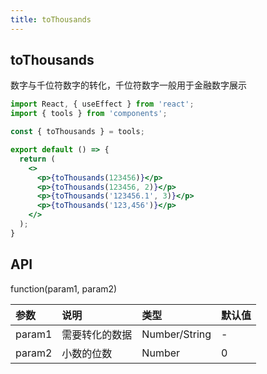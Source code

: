 ```yaml
---
title: toThousands
---
```


## toThousands

数字与千位符数字的转化，千位符数字一般用于金融数字展示

```jsx
import React, { useEffect } from 'react';
import { tools } from 'components';

const { toThousands } = tools;

export default () => {
  return (
    <>
      <p>{toThousands(123456)}</p>
      <p>{toThousands(123456, 2)}</p>
      <p>{toThousands('123456.1', 3)}</p>
      <p>{toThousands('123,456')}</p>
    </>
  );
}
```

## API

function(param1, param2)

|参数|说明|类型|默认值|
|:--|:--|:--|:--|
|param1|需要转化的数据|Number/String|-|
|param2|小数的位数|Number|0|
